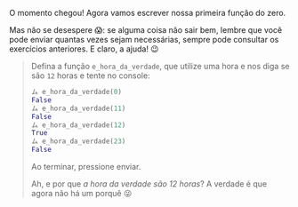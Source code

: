 O momento chegou! Agora vamos escrever nossa primeira função do zero.

Mas não se desespere :scream:: se alguma coisa não sair bem, lembre que você pode enviar quantas vezes sejam necessárias, sempre pode consultar os exercícios anteriores. E claro, a ajuda! :wink:


> Defina a função `e_hora_da_verdade`, que utilize uma hora e nos diga se são  `12` horas e tente no console:
>
> ```python
> ム e_hora_da_verdade(0)
> False
> ム e_hora_da_verdade(11)
> False
> ム e_hora_da_verdade(12)
> True
> ム e_hora_da_verdade(23)
> False
> ```
>
> Ao terminar, pressione enviar.
>
> Ah, e por que _a hora da verdade são 12 horas_? A verdade é que agora não há um porquê :stuck_out_tongue_winking_eye:
>

